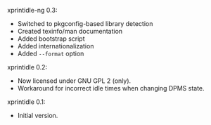 xprintidle-ng 0.3:
* Switched to pkgconfig-based library detection
* Created texinfo/man documentation
* Added bootstrap script
* Added internationalization
* Added `--format` option

xprintidle 0.2:
* Now licensed under GNU GPL 2 (only).
* Workaround for incorrect idle times when changing DPMS state.

xprintidle 0.1:
* Initial version.
